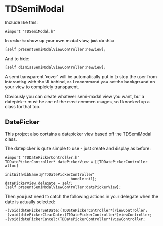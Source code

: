 TDSemiModal
===========

Include like this:

    #import "TDSemiModal.h"

In order to show up your own modal view, just do this:

    [self presentSemiModalViewController:newview];

And to hide:

    [self dismissSemiModalViewController:newview];

A semi transparent 'cover' will be automatically put in to stop the user from interacting with the UI behind, so I recommend you set the background on your view to completely transparent.

Obviously you can create whatever semi-modal view you want, but a datepicker must be one of the most common usages, so I knocked up a class for that too.

DatePicker
----------

This project also contains a datepicker view based off the TDSemiModal class.

The datepicker is quite simple to use - just create and display as before:

    #import "TDDatePickerController.h"
    TDDatePickerController* datePickerView = [[TDDatePickerController alloc]
                                  initWithNibName:@"TDDatePickerController"
                                  bundle:nil];
    datePickerView.delegate = self;
    [self presentSemiModalViewController:datePickerView];

Then you just need to catch the following actions in your delegate when the date is actually selected:

    -(void)datePickerSetDate:(TDDatePickerController*)viewController;
    -(void)datePickerClearDate:(TDDatePickerController*)viewController;
    -(void)datePickerCancel:(TDDatePickerController*)viewController;
    
